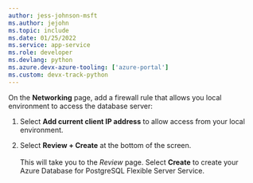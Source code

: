 ```yaml
---
author: jess-johnson-msft
ms.author: jejohn
ms.topic: include
ms.date: 01/25/2022
ms.service: app-service
ms.role: developer
ms.devlang: python
ms.azure.devx-azure-tooling: ['azure-portal']
ms.custom: devx-track-python
---
```


On the **Networking** page, add a firewall rule that allows you local environment to access the database server:

1. Select **Add current client IP address** to allow access from your local environment.

1. Select **Review + Create** at the bottom of the screen.
<br><br>
This will take you to the *Review* page.  Select **Create** to create your Azure Database for PostgreSQL Flexible Server Service.
